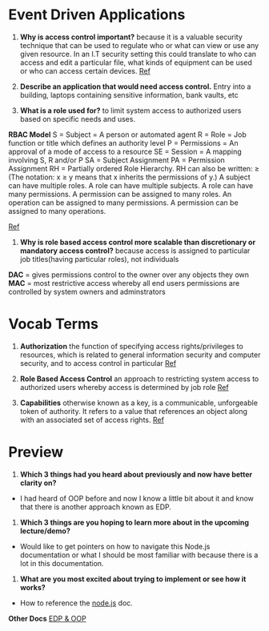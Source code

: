 # Event Driven Applications

1. **Why is access control important?**
because it is a valuable security technique that can be used to regulate who or what can view or use any given resource. In an I.T security setting this could translate to who can access and edit a particular file, what kinds of equipment can be used or who can access certain devices. 
[Ref](https://premieritsolution.co.uk/the-important-of-access-control/#:~:text=Access%20control%20is%20important%20because,or%20use%20any%20given%20resource.&text=Without%20proper%20access%20control%20you,privacy%20and%20data%20protection%20laws.)

1. **Describe an application that would need access control.**
Entry into a building, laptops containing sensitive information, bank vaults, etc

1. **What is a role used for?**
to limit system access to authorized users based on specific needs and uses.

**RBAC Model**
S = Subject = A person or automated agent
R = Role = Job function or title which defines an authority level
P = Permissions = An approval of a mode of access to a resource
SE = Session = A mapping involving S, R and/or P
SA = Subject Assignment
PA = Permission Assignment
RH = Partially ordered Role Hierarchy. RH can also be written: ≥ (The notation: x ≥ y means that x inherits the permissions of y.)
A subject can have multiple roles.
A role can have multiple subjects.
A role can have many permissions.
A permission can be assigned to many roles.
An operation can be assigned to many permissions.
A permission can be assigned to many operations.

[Ref](https://en.wikipedia.org/wiki/Role-based_access_control)

1. **Why is role based access control more scalable than discretionary or mandatory access control?**
because access is assigned to particular job titles(having particular roles), not individuals

**DAC** = gives permissions control to the owner over any objects they own
**MAC** = most restrictive access whereby all end users permissions are controlled by system owners and adminstrators

# Vocab Terms

1. **Authorization**
the function of specifying access rights/privileges to resources, which is related to general information security and computer security, and to access control in particular
[Ref](https://en.wikipedia.org/wiki/Authorization)

1. **Role Based Access Control**
an approach to restricting system access to authorized users whereby access is determined by job role
[Ref](Vhttps://en.wikipedia.org/wiki/Role-based_access_control)

1. **Capabilities**
otherwise known as a key, is a communicable, unforgeable token of authority. It refers to a value that references an object along with an associated set of access rights.
[Ref](https://en.wikipedia.org/wiki/Capability-based_security)

# Preview
1. **Which 3 things had you heard about previously and now have better clarity on?**
- I had heard of OOP before and now I know a little bit about it and know that there is another approach known as EDP.

1. **Which 3 things are you hoping to learn more about in the upcoming lecture/demo?**
- Would like to get pointers on how to navigate this Node.js documentation or what I should be most familiar with because there is a lot in this documentation.

1. **What are you most excited about trying to implement or see how it works?**
- How to reference the [node.js](https://nodejs.org/api/events.html) doc.

**Other Docs**
[EDP & OOP](https://www.digitalocean.com/community/tutorials/nodejs-event-driven-programming)